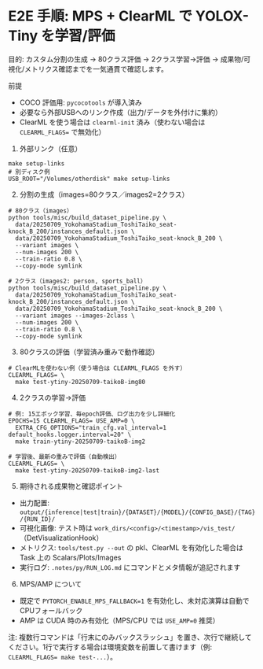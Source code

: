 # E2E 手順: MPS + ClearML で YOLOX-Tiny を学習/評価

目的: カスタム分割の生成 → 80クラス評価 → 2クラス学習→評価 → 成果物/可視化/メトリクス確認までを一気通貫で確認します。

前提
- COCO 評価用: `pycocotools` が導入済み
- 必要なら外部USBへのリンク作成（出力/データを外付けに集約）
- ClearML を使う場合は `clearml-init` 済み（使わない場合は `CLEARML_FLAGS=` で無効化）

1) 外部リンク（任意）
```
make setup-links
# 別ディスク例
USB_ROOT="/Volumes/otherdisk" make setup-links
```

2) 分割の生成（images=80クラス／images2=2クラス）
```
# 80クラス（images）
python tools/misc/build_dataset_pipeline.py \
  data/20250709_YokohamaStadium_ToshiTaiko_seat-knock_B_200/instances_default.json \
  data/20250709_YokohamaStadium_ToshiTaiko_seat-knock_B_200 \
  --variant images \
  --num-images 200 \
  --train-ratio 0.8 \
  --copy-mode symlink

# 2クラス（images2: person, sports_ball）
python tools/misc/build_dataset_pipeline.py \
  data/20250709_YokohamaStadium_ToshiTaiko_seat-knock_B_200/instances_default.json \
  data/20250709_YokohamaStadium_ToshiTaiko_seat-knock_B_200 \
  --variant images --images-2class \
  --num-images 200 \
  --train-ratio 0.8 \
  --copy-mode symlink
```

3) 80クラスの評価（学習済み重みで動作確認）
```
# ClearMLを使わない例（使う場合は CLEARML_FLAGS を外す）
CLEARML_FLAGS= \
  make test-ytiny-20250709-taikoB-img80
```

4) 2クラスの学習→評価
```
# 例: 15エポック学習、毎epoch評価、ログ出力を少し詳細化
EPOCHS=15 CLEARML_FLAGS= USE_AMP=0 \
  EXTRA_CFG_OPTIONS="train_cfg.val_interval=1 default_hooks.logger.interval=20" \
  make train-ytiny-20250709-taikoB-img2

# 学習後、最新の重みで評価（自動検出）
CLEARML_FLAGS= \
  make test-ytiny-20250709-taikoB-img2-last
```

5) 期待される成果物と確認ポイント
- 出力配置: `output/{inference|test|train}/{DATASET}/{MODEL}/{CONFIG_BASE}/{TAG}/{RUN_ID}/`
- 可視化画像: テスト時は `work_dirs/<config>/<timestamp>/vis_test/`（DetVisualizationHook）
- メトリクス: `tools/test.py --out` の pkl、ClearML を有効化した場合は Task 上の Scalars/Plots/Images
- 実行ログ: `.notes/py/RUN_LOG.md` にコマンドとメタ情報が追記されます

6) MPS/AMP について
- 既定で `PYTORCH_ENABLE_MPS_FALLBACK=1` を有効化し、未対応演算は自動でCPUフォールバック
- AMP は CUDA 時のみ有効化（MPS/CPU では `USE_AMP=0` 推奨）

注: 複数行コマンドは「行末にのみバックスラッシュ」を置き、次行で継続してください。1行で実行する場合は環境変数を前置して書けます（例: `CLEARML_FLAGS= make test-...`）。

